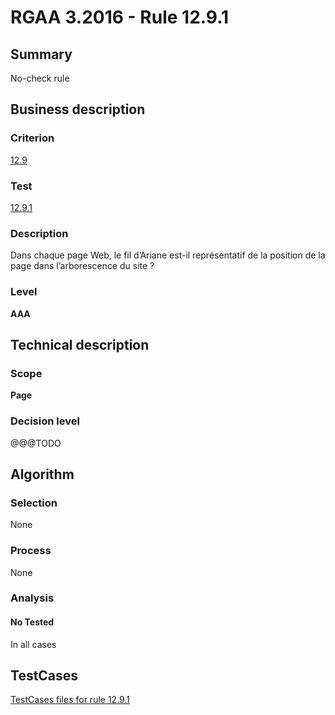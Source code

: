 # RGAA 3.2016 - Rule 12.9.1

## Summary
No-check rule


## Business description

### Criterion
[12.9](http://references.modernisation.gouv.fr/rgaa-accessibilite/criteres.html#crit-12-9)

### Test
[12.9.1](http://references.modernisation.gouv.fr/rgaa-accessibilite/criteres.html#test-12-9-1)

### Description
<div lang="fr">Dans chaque page Web, le fil d&#x2019;Ariane est-il repr&#xE9;sentatif de la position de la page dans l&#x2019;arborescence du site&nbsp;?</div>

### Level
**AAA**


## Technical description

### Scope
**Page**

### Decision level
@@@TODO


## Algorithm

### Selection
None

### Process
None

### Analysis

#### No Tested
In all cases


##  TestCases

[TestCases files for rule 12.9.1](https://github.com/Asqatasun/Asqatasun/tree/develop/rules/rules-rgaa3.2016/src/test/resources/testcases/rgaa32016/Rgaa32016Rule120901/)


